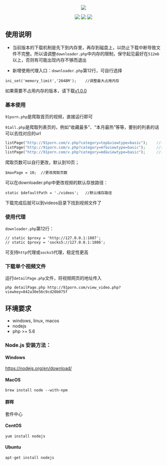 <p align="center">
    <a href="https://github.com/zzjzz9266a/91porn_php"><img src="https://github.com/zzjzz9266a/91porn_php/blob/master/logo.jpg"></a>
</p>

<p align="center">
    <a href="https://github.com/zzjzz9266a/91porn_php"><img src="https://img.shields.io/badge/platform-all-lightgrey.svg"></a>
    <a href="https://github.com/zzjzz9266a/91porn_php"><img src="https://img.shields.io/apm/l/vim-mode.svg"></a>
    <a href="https://github.com/zzjzz9266a/91porn_php"><img src="https://img.shields.io/badge/language-php>=%205.6-orange.svg"></a>
</p>

  
## 使用说明
* 当前版本的下载机制是先下到内存里，再存到磁盘上，以防止下载中断导致文件不完整。所以请调整`downloader.php`中内存的限制，保守起见最好在`512mb`以上，否则有可能出现内存不够而退出

* 新增使用代理入口：`downloader.php`第12行，可自行选择
````
ini_set('memory_limit','2048M');	//调整最大占用内存
````

如果需要不占用内存的版本，请下载<a href="https://github.com/zzjzz9266a/91porn_php/releases/tag/v1.0.0">v1.0.0</a>

### 基本使用
`91porn.php`是爬取首页的视频，直接运行即可

`91all.php`是爬取列表页的，例如“收藏最多”、“本月最热”等等，要别的列表的话可以去找对应的url
```` php
listPage("http://91porn.com/v.php?category=top&viewtype=basic");	//本月最热
listPage("http://91porn.com/v.php?category=mf&viewtype=basic");		//收藏最多
listPage("http://91porn.com/v.php?category=md&viewtype=basic");		//本月讨论
````
爬取页数可以自行更改，默认到10页；
````
$maxPage = 10;	//更改爬取页数
````
可以在downloader.php中更改视频的默认存放路径：
````
static $defaultPath = './videos';	//默认储存路径
````
下载完成后就可以到videos目录下找到视频文件了

### 使用代理
`downloader.php`第12行：
```
// static $proxy = 'http://127.0.0.1:1087';
// static $proxy = 'socks5://127.0.0.1:1086';
```
可支持`http`代理或`socks5`代理，稳定性更高

### 下载单个视频文件
运行`detailPage.php`文件，将视频网页的地址传入
````
php detailPage.php http://91porn.com/view_video.php?viewkey=042a30e56c9cd20b075f
````

## 环境要求
* windows, linux, macos
* nodejs
* php >= 5.6

### Node.js 安装方法：
#### Windows
https://nodejs.org/en/download/
#### MacOS
`brew install node --with-npm`
#### 群晖
套件中心
#### CentOS
`yum install nodejs`
#### Ubuntu
`apt-get install nodejs`